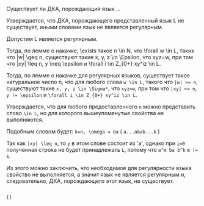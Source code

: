 Существует ли ДКА, порождающий язык ...

Утверждается, что ДКА, порождающего представленный язык L не существует, иными словами язык не является регулярным.

Допустим L является регулярным.

Тогда, по лемме о накачке, \exists такое n \in N, что \forall w \in L, таких что |w| \geq n, существуют такие x, y, z \in \Epsilon,
что xyz=w, при том что |xy| \leq n, y \neq \epsilon и \forall i \in Z_{0+} xy^iz \in L.

Тогда, по лемме о накачке для регулярных языков, существует такое натуральное число n, что для любого слова `w \in L`, такого что `|w| >= n`, существуют такие `x, y, z \in \Sigma*`,
что `xyz=w`, при том что `|xy| <= n`, `y != \epsilon` и `\forall i \in Z_{0+} xy^iz \in L`.

Утверждается, что для любого предоставленного `n` можно представить слово `\in L`, но для которого вышеупомянутые свойства не выполняются.

Подобным словом будет: `k=n, \omega = ba` ( `a...abab...b` )

Так как `|xy| \leq n`, то `y` в этом слове состоит из 'a', однако при `i=0` полученная строка не будет принадлежать `L`, потому что
`a^m ba b^k` `m != k`.

Из этого можно заключить, что необходимое для регулярности языкa свойство не выполняется, а значит язык не является регулярным
и, следовательно, ДКА, порождающего этот язык, не существует.

                                                                                                                    []

